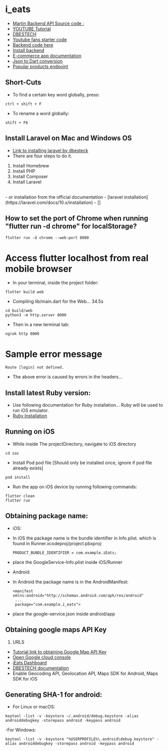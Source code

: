 # i_eats

- [Martin Backend API Source code : ](https://github.com/martin-ngigi/iEats_backend)
- [YOUTUBE Tutorial](https://www.youtube.com/watch?v=7dAt-JMSCVQ&list=PL3nPgdhXQtHfgtMpD_0EvJm-8LP3uNfc-&index=1&ab_channel=dbestech)
- [DBESTECH](https://www.dbestech.com/tutorials/flutter-food-delivery-app-e-commerce-for-ios-and-android)
- [Youtube fans starter code](https://www.dbestech.com/food_delivery.zip)
- [Backend code here](https://github.com/dastagir-ahmed/flutter-ecommerce-app-food-delivery)
- [Install backend](https://www.dbestech.com/tutorials/how-to-install-laravel-on-mac-os)
- [E-commerce app documentation](https://www.dbestech.com/tutorials/flutter-food-delivery-e-commerce-app-documentation)
- [Json to Dart conversion](https://javiercbk.github.io/json_to_dart/)
- [Popular products endpoint](http://mvs.bslmeiyu.com/api/v1/products/popular)

## Short-Cuts
- To find a certain key word globally, press:
```
ctrl + shift + F
```

- To rename a word globally: 
```
shift + F6
```

## Install Laravel on Mac and Windows OS
- [Link to installing laravel by dbesteck](https://www.dbestech.com/tutorials/how-to-install-laravel-on-mac-os)
- There are four steps to do it.
1. Install Homebrew
2. Install PHP
3. Install Composer
4. Install Laravel
<br>
- or installation from the official documentation
- [laravel installation](https://laravel.com/docs/10.x/installation)
- []

## How to set the port of Chrome when running "flutter run -d chrome" for localStorage?
```
flutter run -d chrome --web-port 8080
```

# Access flutter localhost from real mobile browser
- In your terminal, inside the project folder:
```
flutter build web
```
- Compiling lib/main.dart for the Web... 34.5s
```
cd build/web
python3 -m http.server 8000
```
- Then in a new terminal tab:
```
ngrok http 8000
```


# Sample error message
```
Route [login] not defined.
```
- The above error is caused by errors in the headers...

## Install latest Ruby version:
- Use following documentation for Ruby installation... Ruby will be used to run iOS emulator.
- [Ruby Installation](https://mac.install.guide/ruby/13.html)

## Running on iOS
- While inside The projectDirectory, navigate to iOS directory
```
cd ios
```
- Install Pod pod file [Should only be installed once, ignore if pod file already exists]
```
pod install
```
- Run the app on iOS device by running following commands:
```
flutter clean
flutter run
```

## Obtaining package name:
- iOS:
- In iOS the package name is the bundle identifier in Info.plist. which is found in Runner.xcodeproj/project.pbxproj:

      PRODUCT_BUNDLE_IDENTIFIER = com.example.iEats;
- place the GoogleService-Info.plist  inside iOS/Runner <br>
- Android:
- In Android the package name is in the AndroidManifest:

      <manifest xmlns:android="http://schemas.android.com/apk/res/android"
       ...
       package="com.example.i_eats"> 
- place the google-service.json  inside android/app <br>

## Obtaining google maps API Key
1. URLS
- [Tutorial link to obtaining Google Map API Key](https://www.youtube.com/watch?v=HCUZ91NVnaM)
- [Open Google cloud console](https://console.cloud.google.com/)
- [iEats Dashboard](https://console.cloud.google.com/home/dashboard?project=ieats-381804)
- [DBESTECH documentation](https://www.dbestech.com/tutorials/generate-google-map-api-key-android-ios-integrate-in-flutter-amp-react-native)
- Enable Geocoding API, Geolocation API, Maps SDK for Android, Maps SDK for iOS

## Generating SHA-1 for android:
- For Linux or macOS:
```
keytool -list -v -keystore ~/.android/debug.keystore -alias androiddebugkey -storepass android -keypass android
```
-For Windows:
```
keytool -list -v -keystore "%USERPROFILE%\.android\debug.keystore" -alias androiddebugkey -storepass android -keypass android
```


